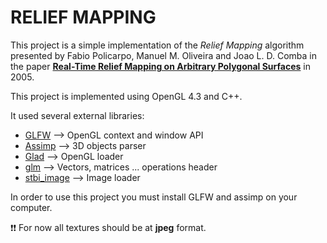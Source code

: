 # RELIEF MAPPING

This project is a simple implementation of the *Relief Mapping* algorithm presented by Fabio Policarpo, Manuel M. Oliveira and Joao L. D. Comba in the paper [**Real-Time Relief Mapping on Arbitrary Polygonal Surfaces**](https://www.cs.purdue.edu/cgvlab/courses/434/434_Spring_2013/lectures/References/DepthImagesForRenderingSurfaceDetail.pdf) in 2005.

This project is implemented using OpenGL 4.3 and C++.

It used several external libraries:
- [GLFW](https://www.glfw.org/) --> OpenGL context and window API
- [Assimp](https://www.assimp.org/) --> 3D objects parser
- [Glad](https://github.com/Dav1dde/glad) --> OpenGL loader
- [glm](https://glm.g-truc.net/0.9.2/api/index.html) --> Vectors, matrices ... operations header
- [stbi_image](https://github.com/nothings/stb) --> Image loader

In order to use this project you must install GLFW and assimp on your computer.

:exclamation::exclamation: For now all textures should be at **jpeg** format.
